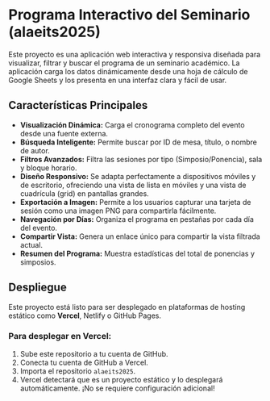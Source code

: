# Programa Interactivo del Seminario (alaeits2025)

Este proyecto es una aplicación web interactiva y responsiva diseñada para visualizar, filtrar y buscar el programa de un seminario académico. La aplicación carga los datos dinámicamente desde una hoja de cálculo de Google Sheets y los presenta en una interfaz clara y fácil de usar.

## Características Principales

- **Visualización Dinámica:** Carga el cronograma completo del evento desde una fuente externa.
- **Búsqueda Inteligente:** Permite buscar por ID de mesa, título, o nombre de autor.
- **Filtros Avanzados:** Filtra las sesiones por tipo (Simposio/Ponencia), sala y bloque horario.
- **Diseño Responsivo:** Se adapta perfectamente a dispositivos móviles y de escritorio, ofreciendo una vista de lista en móviles y una vista de cuadrícula (grid) en pantallas grandes.
- **Exportación a Imagen:** Permite a los usuarios capturar una tarjeta de sesión como una imagen PNG para compartirla fácilmente.
- **Navegación por Días:** Organiza el programa en pestañas por cada día del evento.
- **Compartir Vista:** Genera un enlace único para compartir la vista filtrada actual.
- **Resumen del Programa:** Muestra estadísticas del total de ponencias y simposios.

## Despliegue

Este proyecto está listo para ser desplegado en plataformas de hosting estático como **Vercel**, Netlify o GitHub Pages.

### Para desplegar en Vercel:
1.  Sube este repositorio a tu cuenta de GitHub.
2.  Conecta tu cuenta de GitHub a Vercel.
3.  Importa el repositorio `alaeits2025`.
4.  Vercel detectará que es un proyecto estático y lo desplegará automáticamente. ¡No se requiere configuración adicional!